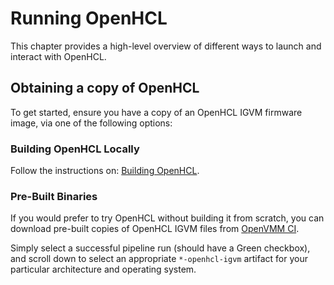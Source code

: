 # Running OpenHCL

This chapter provides a high-level overview of different ways to launch and
interact with OpenHCL.

## Obtaining a copy of OpenHCL

To get started, ensure you have a copy of an OpenHCL IGVM firmware image, via
one of the following options:

### Building OpenHCL Locally

Follow the instructions on: [Building OpenHCL](../../dev_guide/getting_started/build_openhcl.md).

### Pre-Built Binaries

If you would prefer to try OpenHCL without building it from scratch, you can
download pre-built copies of OpenHCL IGVM files from
[OpenVMM CI](https://github.com/microsoft/openvmm/actions/workflows/openvmm-ci.yaml).

Simply select a successful pipeline run (should have a Green checkbox), and
scroll down to select an appropriate `*-openhcl-igvm` artifact for your
particular architecture and operating system.

